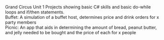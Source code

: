 Grand Circus Unit 1 Projects showing basic C# skills and basic do-while loops and if/then statements.   
Buffet: A simulation of a buffet host, determines price and drink orders for x party members  
Picnic: An app that aids in determining the amount of bread, peanut butter, and jelly needed to be bought and the price of each for x people  	
